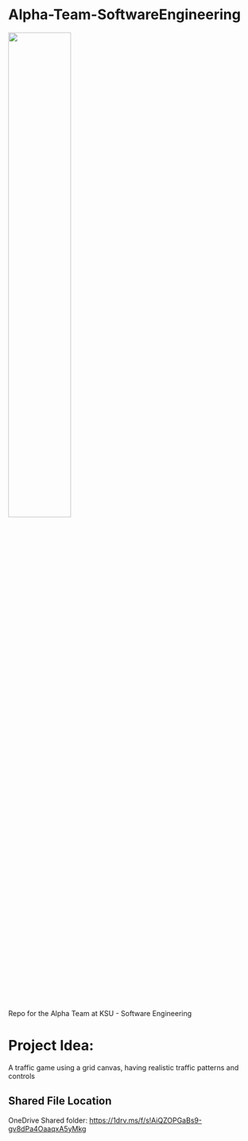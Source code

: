 # Alpha-Team-SoftwareEngineering
<img src="https://user-images.githubusercontent.com/34782511/191133941-1f1a61ec-3aa8-43db-bca8-6e63eb1f3061.jpg" width="50%" height="50%">

Repo for the Alpha Team at KSU - Software Engineering

# Project Idea:
A traffic game using a grid canvas, having realistic traffic patterns and controls


## Shared File Location
OneDrive Shared folder: https://1drv.ms/f/s!AiQZOPGaBs9-gv8dPa4OaaqxA5yMkg
